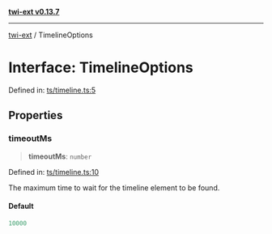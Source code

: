 [**twi-ext v0.13.7**](../README.md)

***

[twi-ext](../README.md) / TimelineOptions

# Interface: TimelineOptions

Defined in: [ts/timeline.ts:5](https://github.com/Robot-Inventor/twi-ext/blob/63b474ab27265f4d9a10975689884c45853cd758/src/ts/timeline.ts#L5)

## Properties

### timeoutMs

> **timeoutMs**: `number`

Defined in: [ts/timeline.ts:10](https://github.com/Robot-Inventor/twi-ext/blob/63b474ab27265f4d9a10975689884c45853cd758/src/ts/timeline.ts#L10)

The maximum time to wait for the timeline element to be found.

#### Default

```ts
10000
```
